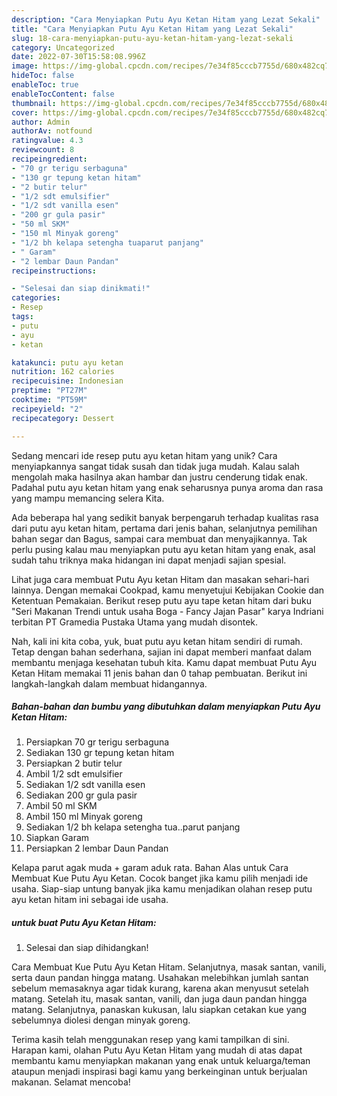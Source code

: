 ```yaml
---
description: "Cara Menyiapkan Putu Ayu Ketan Hitam yang Lezat Sekali"
title: "Cara Menyiapkan Putu Ayu Ketan Hitam yang Lezat Sekali"
slug: 18-cara-menyiapkan-putu-ayu-ketan-hitam-yang-lezat-sekali
category: Uncategorized
date: 2022-07-30T15:58:08.996Z
image: https://img-global.cpcdn.com/recipes/7e34f85cccb7755d/680x482cq70/putu-ayu-ketan-hitam-foto-resep-utama.jpg
hideToc: false
enableToc: true
enableTocContent: false
thumbnail: https://img-global.cpcdn.com/recipes/7e34f85cccb7755d/680x482cq70/putu-ayu-ketan-hitam-foto-resep-utama.jpg
cover: https://img-global.cpcdn.com/recipes/7e34f85cccb7755d/680x482cq70/putu-ayu-ketan-hitam-foto-resep-utama.jpg
author: Admin
authorAv: notfound
ratingvalue: 4.3
reviewcount: 8
recipeingredient:
- "70 gr terigu serbaguna"
- "130 gr tepung ketan hitam"
- "2 butir telur"
- "1/2 sdt emulsifier"
- "1/2 sdt vanilla esen"
- "200 gr gula pasir"
- "50 ml SKM"
- "150 ml Minyak goreng"
- "1/2 bh kelapa setengha tuaparut panjang"
- " Garam"
- "2 lembar Daun Pandan"
recipeinstructions:

- "Selesai dan siap dinikmati!"
categories:
- Resep
tags:
- putu
- ayu
- ketan

katakunci: putu ayu ketan 
nutrition: 162 calories
recipecuisine: Indonesian
preptime: "PT27M"
cooktime: "PT59M"
recipeyield: "2"
recipecategory: Dessert

---
```





Sedang mencari ide resep putu ayu ketan hitam yang unik? Cara menyiapkannya sangat tidak susah dan tidak juga mudah. Kalau salah mengolah maka hasilnya akan hambar dan justru cenderung tidak enak. Padahal putu ayu ketan hitam yang enak seharusnya punya aroma dan rasa yang mampu memancing selera Kita.





Ada beberapa hal yang sedikit banyak berpengaruh terhadap kualitas rasa dari putu ayu ketan hitam, pertama dari jenis bahan, selanjutnya pemilihan bahan segar dan Bagus, sampai cara membuat dan menyajikannya. Tak perlu pusing kalau mau menyiapkan putu ayu ketan hitam yang enak,      asal sudah tahu triknya maka hidangan ini dapat menjadi sajian spesial.














Lihat juga cara membuat Putu Ayu ketan Hitam dan masakan sehari-hari lainnya. Dengan memakai Cookpad, kamu menyetujui Kebijakan Cookie dan Ketentuan Pemakaian. Berikut resep putu ayu tape ketan hitam dari buku &#34;Seri Makanan Trendi untuk usaha Boga - Fancy Jajan Pasar&#34; karya Indriani terbitan PT Gramedia Pustaka Utama yang mudah disontek.






Nah, kali ini kita coba, yuk, buat putu ayu ketan hitam sendiri di rumah. Tetap dengan bahan sederhana, sajian ini dapat memberi manfaat dalam membantu menjaga kesehatan tubuh kita. Kamu dapat membuat Putu Ayu Ketan Hitam memakai 11 jenis bahan dan 0 tahap pembuatan. Berikut ini langkah-langkah dalam membuat hidangannya.

<!--inarticleads1-->

##### Bahan-bahan dan bumbu yang dibutuhkan dalam menyiapkan Putu Ayu Ketan Hitam:

1. Persiapkan 70 gr terigu serbaguna
1. Sediakan 130 gr tepung ketan hitam
1. Persiapkan 2 butir telur
1. Ambil 1/2 sdt emulsifier
1. Sediakan 1/2 sdt vanilla esen
1. Sediakan 200 gr gula pasir
1. Ambil 50 ml SKM
1. Ambil 150 ml Minyak goreng
1. Sediakan 1/2 bh kelapa setengha tua..parut panjang
1. Siapkan  Garam
1. Persiapkan 2 lembar Daun Pandan


Kelapa parut agak muda + garam aduk rata. Bahan Alas untuk Cara Membuat Kue Putu Ayu Ketan. Cocok banget jika kamu pilih menjadi ide usaha. Siap-siap untung banyak jika kamu menjadikan olahan resep putu ayu ketan hitam ini sebagai ide usaha. 

<!--inarticleads2-->

#####  untuk buat Putu Ayu Ketan Hitam:


1. Selesai dan siap dihidangkan!

Cara Membuat Kue Putu Ayu Ketan Hitam. Selanjutnya, masak santan, vanili, serta daun pandan hingga matang. Usahakan melebihkan jumlah santan sebelum memasaknya agar tidak kurang, karena akan menyusut setelah matang. Setelah itu, masak santan, vanili, dan juga daun pandan hingga matang. Selanjutnya, panaskan kukusan, lalu siapkan cetakan kue yang sebelumnya diolesi dengan minyak goreng. 

Terima kasih telah menggunakan resep yang kami tampilkan di sini. Harapan kami, olahan Putu Ayu Ketan Hitam yang mudah di atas dapat membantu kamu menyiapkan makanan yang enak untuk keluarga/teman ataupun menjadi inspirasi bagi kamu yang berkeinginan untuk berjualan makanan. Selamat mencoba!
